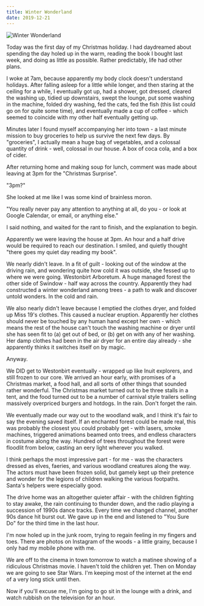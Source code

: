 ```yaml
---
title: Winter Wonderland
date: 2019-12-21
---
```


![Winter Wonderland](https://source.unsplash.com/s9CC2SKySJM/1600x900)

Today was the first day of my Christmas holiday. I had daydreamed about spending the day holed up in the warm, reading the book I bought last week, and doing as little as possible. Rather predictably, life had other plans.

I woke at 7am, because apparently my body clock doesn't understand holidays. After falling asleep for a little while longer, and then staring at the ceiling for a while, I eventually got up, had a shower, got dressed, cleared the washing up, tidied up downstairs, swept the lounge, put some washing in the machine, folded dry washing, fed the cats, fed the fish (this list could go on for quite some time), and eventually made a cup of coffee - which seemed to coincide with my other half eventually getting up.

Minutes later I found myself accompanying her into town - a last minute mission to buy groceries to help us survive the next few days. By "groceries", I actually mean a huge bag of vegetables, and a colossal quantity of drink - well, colossal in our house. A box of coca cola, and a box of cider.

After returning home and making soup for lunch, comment was made about leaving at 3pm for the "Christmas Surprise".

"3pm?"

She looked at me like I was some kind of brainless moron.

"You really never pay any attention to anything at all, do you - or look at Google Calendar, or email, or anything else."

I said nothing, and waited for the rant to finish, and the explanation to begin.

Apparently we were leaving the house at 3pm. An hour and a half drive would be required to reach our destination. I smiled, and quietly thought "there goes my quiet day reading my book".

We nearly didn't leave. In a fit of guilt - looking out of the window at the driving rain, and wondering quite how cold it was outside, she fessed up to where we were going. Westonbirt Arboretum. A huge managed forest the other side of Swindow - half way across the country. Apparently they had constructed a winter wonderland among trees - a path to walk and discover untold wonders. In the cold and rain.

We also nearly didn't leave because I emptied the clothes dryer, and folded up Miss 19's clothes. This caused a nuclear eruption. Apparently her clothes should never be touched by any human hand except her own - which means the rest of the house can't touch the washing machine or dryer until she has seen fit to (a) get out of bed, or (b) get on with any of her washing. Her damp clothes had been in the air dryer for an entire day already - she apparently thinks it switches itself on by magic.

Anyway.

We DID get to Westonbirt eventually - wrapped up like Inuit explorers, and still frozen to our core. We arrived an hour early, with promises of a Christmas market, a food hall, and all sorts of other things that sounded rather wonderful. The Christmas market turned out to be three stalls in a tent, and the food turned out to be a number of carnival style trailers selling massively overpriced burgers and hotdogs. In the rain. Don't forget the rain.

We eventually made our way out to the woodland walk, and I think it's fair to say the evening saved itself. If an enchanted forest could be made real, this was probably the closest you could probably get - with lasers, smoke machines, triggered animations beamed onto trees, and endless characters in costume along the way. Hundred of trees throughout the forest were floodlit from below, casting an eery light wherever you walked.

I think perhaps the most impressive part - for me - was the characters dressed as elves, faeries, and various woodland creatures along the way. The actors must have been frozen solid, but gamely kept up their pretence and wonder for the legions of children walking the various footpaths. Santa's helpers were especially good.

The drive home was an altogether quieter affair - with the children fighting to stay awake, the rain continuing to thunder down, and the radio playing a succession of 1990s dance tracks. Every time we changed channel, another 90s dance hit burst out. We gave up in the end and listened to "You Sure Do" for the third time in the last hour.

I'm now holed up in the junk room, trying to regain feeling in my fingers and toes. There are photos on Instagram of the woods - a little grainy, because I only had my mobile phone with me.

We are off to the cinema in town tomorrow to watch a matinee showing of a ridiculous Christmas movie. I haven't told the children yet. Then on Monday we are going to see Star Wars. I'm keeping most of the internet at the end of a very long stick until then.

Now if you'll excuse me, I'm going to go sit in the lounge with a drink, and watch rubbish on the television for an hour.